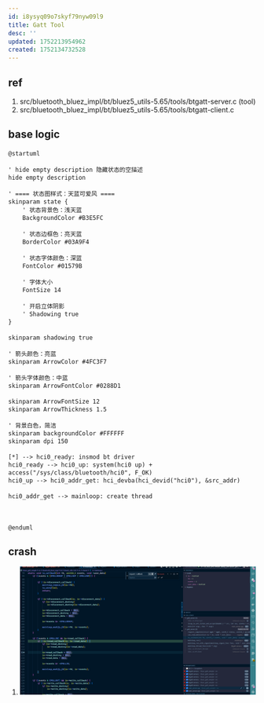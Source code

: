```yaml
---
id: i8ysyq09o7skyf79nyw09l9
title: Gatt Tool
desc: ''
updated: 1752213954962
created: 1752134732528
---
```


## ref

1. src/bluetooth_bluez_impl/bt/bluez5_utils-5.65/tools/btgatt-server.c (tool)
2. src/bluetooth_bluez_impl/bt/bluez5_utils-5.65/tools/btgatt-client.c

## base logic

```plantuml
@startuml

' hide empty description 隐藏状态的空描述
hide empty description

' ==== 状态图样式：天蓝可爱风 ====
skinparam state {
    ' 状态背景色：浅天蓝
    BackgroundColor #B3E5FC

    ' 状态边框色：亮天蓝
    BorderColor #03A9F4

    ' 状态字体颜色：深蓝
    FontColor #01579B

    ' 字体大小
    FontSize 14

    ' 开启立体阴影
    ' Shadowing true
}

skinparam shadowing true

' 箭头颜色：亮蓝
skinparam ArrowColor #4FC3F7

' 箭头字体颜色：中蓝
skinparam ArrowFontColor #0288D1

skinparam ArrowFontSize 12
skinparam ArrowThickness 1.5

' 背景白色，简洁
skinparam backgroundColor #FFFFFF
skinparam dpi 150

[*] --> hci0_ready: insmod bt driver
hci0_ready --> hci0_up: system(hci0 up) + access("/sys/class/bluetooth/hci0", F_OK)
hci0_up --> hci0_addr_get: hci_devba(hci_devid("hci0"), &src_addr)

hci0_addr_get --> mainloop: create thread



@enduml
```


## crash

1. ![alt text](assets/image-20250711_140553-1c2b1cff.png)